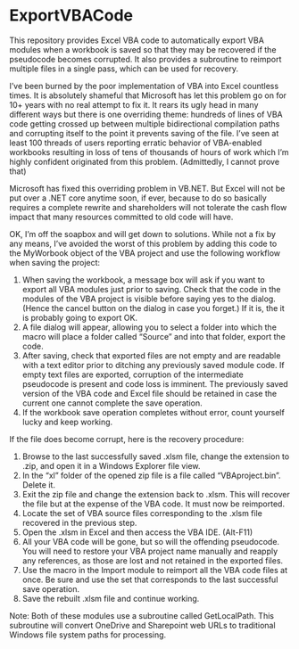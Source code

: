 # ExportVBACode
This repository provides Excel VBA code to automatically export VBA modules when a workbook is saved so that they may be recovered if the pseudocode becomes corrupted. It also provides a subroutine to reimport multiple files in a single pass, which can be used for recovery.

I’ve been burned by the poor implementation of VBA into Excel countless times. It is absolutely shameful that Microsoft has let this problem go on for 10+ years with no real attempt to fix it. It rears its ugly head in many different ways but there is one overriding theme: hundreds of lines of VBA code getting crossed up between multiple bidirectional compilation paths and corrupting itself to the point it prevents saving of the file. I’ve seen at least 100 threads of users reporting erratic behavior of VBA-enabled workbooks resulting in loss of tens of thousands of hours of work which I’m highly confident originated from this problem. (Admittedly, I cannot prove that)

Microsoft has fixed this overriding problem in VB.NET. But Excel will not be put over a .NET core anytime soon, if ever, because to do so basically requires a complete rewrite and shareholders will not tolerate the cash flow impact that many resources committed to old code will have. 

OK, I’m off the soapbox and will get down to solutions. While not a fix by any means, I’ve avoided the worst of this problem by adding this code to the MyWorbook object of the VBA project and use the following workflow when saving the project:

1.	When saving the workbook, a message box will ask if you want to export all VBA modules just prior to saving. Check that the code in the modules of the VBA project is visible before saying yes to the dialog. (Hence the cancel button on the dialog in case you forget.) If it is, the it is probably going to export OK.
2.	A file dialog will appear, allowing you to select a folder into which the macro will place a folder called “Source” and into that folder, export the code.
3.	After saving, check that exported files are not empty and are readable with a text editor prior to ditching any previously saved module code. If empty text files are exported, corruption of the intermediate pseudocode is present and code loss is imminent. The previously saved version of the VBA code and Excel file should be retained in case the current one cannot complete the save operation.
4.	If the workbook save operation completes without error, count yourself lucky and keep working.

If the file does become corrupt, here is the recovery procedure:

1.	Browse to the last successfully saved .xlsm file, change the extension to .zip, and open it in a Windows Explorer file view.
2.	In the “xl” folder of the opened zip file is a file called “VBAproject.bin”. Delete it.
3.	Exit the zip file and change the extension back to .xlsm. This will recover the file but at the expense of the VBA code. It must now be reimported.
4.	Locate the set of VBA source files corresponding to the .xlsm file recovered in the previous step.
5.	Open the .xlsm in Excel and then access the VBA IDE. (Alt-F11)
6.	All your VBA code will be gone, but so will the offending pseudocode. You will need to restore your VBA project name manually and reapply any references, as those are lost and not retained in the exported files.
7.	Use the macro in the Import module to reimport all the VBA code files at once. Be sure and use the set that corresponds to the last successful save operation.
8.	Save the rebuilt .xlsm file and continue working.

Note: Both of these modules use a subroutine called GetLocalPath. This subroutine will convert OneDrive and Sharepoint web URLs to traditional Windows file system paths for processing.
